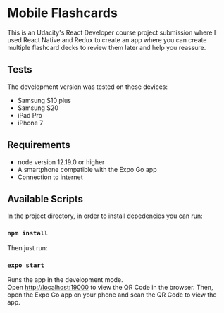 # Mobile Flashcards

This is an Udacity's React Developer course project submission where I used React Native and Redux to create an app where you can create multiple flashcard decks to review them later and help you reassure. 

## Tests

The development version was tested on these devices:

* Samsung S10 plus
* Samsung S20
* iPad Pro
* iPhone 7

## Requirements

* node version 12.19.0 or higher
* A smartphone compatible with the Expo Go app
* Connection to internet

## Available Scripts

In the project directory, in order to install depedencies you can run:

### `npm install`

Then just run:

### `expo start`

Runs the app in the development mode.\
Open [http://localhost:19000](http://localhost:19000) to view the QR Code in the browser.
Then, open the Expo Go app on your phone and scan the QR Code to view the app.
